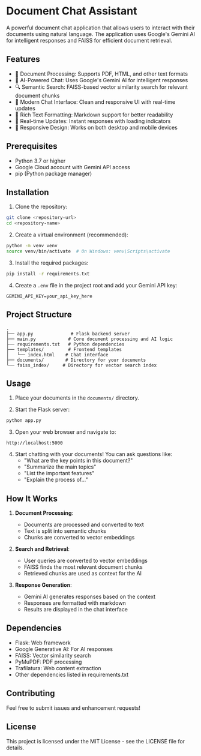 # Document Chat Assistant

A powerful document chat application that allows users to interact with their documents using natural language. The application uses Google's Gemini AI for intelligent responses and FAISS for efficient document retrieval.

## Features

- 📄 Document Processing: Supports PDF, HTML, and other text formats
- 🤖 AI-Powered Chat: Uses Google's Gemini AI for intelligent responses
- 🔍 Semantic Search: FAISS-based vector similarity search for relevant document chunks
- 💬 Modern Chat Interface: Clean and responsive UI with real-time updates
- 📝 Rich Text Formatting: Markdown support for better readability
- 🔄 Real-time Updates: Instant responses with loading indicators
- 📱 Responsive Design: Works on both desktop and mobile devices

## Prerequisites

- Python 3.7 or higher
- Google Cloud account with Gemini API access
- pip (Python package manager)

## Installation

1. Clone the repository:
```bash
git clone <repository-url>
cd <repository-name>
```

2. Create a virtual environment (recommended):
```bash
python -m venv venv
source venv/bin/activate  # On Windows: venv\Scripts\activate
```

3. Install the required packages:
```bash
pip install -r requirements.txt
```

4. Create a `.env` file in the project root and add your Gemini API key:
```
GEMINI_API_KEY=your_api_key_here
```

## Project Structure

```
.
├── app.py              # Flask backend server
├── main.py            # Core document processing and AI logic
├── requirements.txt   # Python dependencies
├── templates/         # Frontend templates
│   └── index.html    # Chat interface
├── documents/        # Directory for your documents
└── faiss_index/     # Directory for vector search index
```

## Usage

1. Place your documents in the `documents/` directory.

2. Start the Flask server:
```bash
python app.py
```

3. Open your web browser and navigate to:
```
http://localhost:5000
```

4. Start chatting with your documents! You can ask questions like:
   - "What are the key points in this document?"
   - "Summarize the main topics"
   - "List the important features"
   - "Explain the process of..."

## How It Works

1. **Document Processing**:
   - Documents are processed and converted to text
   - Text is split into semantic chunks
   - Chunks are converted to vector embeddings

2. **Search and Retrieval**:
   - User queries are converted to vector embeddings
   - FAISS finds the most relevant document chunks
   - Retrieved chunks are used as context for the AI

3. **Response Generation**:
   - Gemini AI generates responses based on the context
   - Responses are formatted with markdown
   - Results are displayed in the chat interface

## Dependencies

- Flask: Web framework
- Google Generative AI: For AI responses
- FAISS: Vector similarity search
- PyMuPDF: PDF processing
- Trafilatura: Web content extraction
- Other dependencies listed in requirements.txt

## Contributing

Feel free to submit issues and enhancement requests!

## License

This project is licensed under the MIT License - see the LICENSE file for details. 